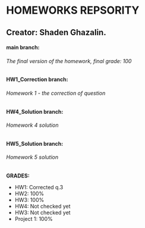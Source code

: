 # **HOMEWORKS REPSORITY** 
## Creator: Shaden Ghazalin.
#### **main branch:** 
###### The final version of the homework, final grade: 100
#### **HW1_Correction branch:** 
###### Homework 1 - the correction of question
#### **HW4_Solution branch:** 
###### Homework 4 solution
#### **HW5_Solution branch:** 
###### Homework 5 solution

**GRADES:**
<ul>
    <li>HW1: Corrected q.3 </li>
    <li>HW2: 100% </li>
    <li>HW3: 100% </li>
    <li>HW4: Not checked yet</li>
    <li>HW3: Not checked yet </li>
    <li>Project 1: 100% </li>
</ul> 